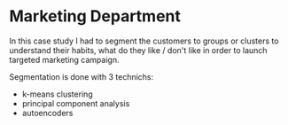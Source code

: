 # Marketing Department

In this case study I had to segment the customers to groups or clusters to understand their habits, what do they like / don't like in order to launch targeted marketing campaign.

Segmentation is done with 3 technichs:
- k-means clustering
- principal component analysis
- autoencoders
